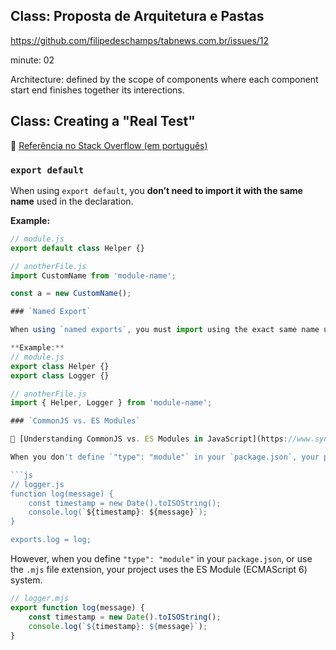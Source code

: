 ## Class: Proposta de Arquitetura e Pastas
https://github.com/filipedeschamps/tabnews.com.br/issues/12

minute: 02

Architecture: defined by the scope of components where each component start end finishes together its interections.  
 
## Class: Creating a "Real Test"

🔗 [Referência no Stack Overflow (em português)](https://pt.stackoverflow.com/questions/399678/qual-%C3%A9-a-diferen%C3%A7a-entre-export-e-export-default)

### `export default`

When using `export default`, you **don’t need to import it with the same name** used in the declaration.

**Example:**
```js
// module.js
export default class Helper {}

// anotherFile.js
import CustomName from 'module-name';

const a = new CustomName();

### `Named Export`

When using `named exports`, you must import using the exact same name used in the declaration.

**Example:**
// module.js
export class Helper {}
export class Logger {}

// anotherFile.js
import { Helper, Logger } from 'module-name';

### `CommonJS vs. ES Modules`

🔗 [Understanding CommonJS vs. ES Modules in JavaScript](https://www.syncfusion.com/blogs/post/js-commonjs-vs-es-modules)

When you don't define `"type": "module"` in your `package.json`, your project uses the CommonJS module system.

```js
// logger.js
function log(message) {
    const timestamp = new Date().toISOString();
    console.log(`${timestamp}: ${message}`);
}

exports.log = log;
```

However, when you define `"type": "module"` in your `package.json`, or use the `.mjs` file extension, your project uses the ES Module (ECMAScript 6) system.

```js
// logger.mjs
export function log(message) {
    const timestamp = new Date().toISOString();
    console.log(`${timestamp}: ${message}`);
}
```
